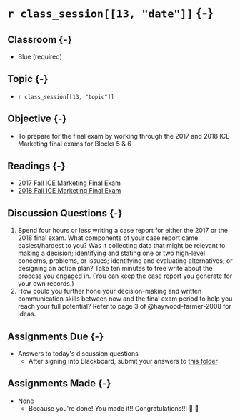 # `r class_session[[13, "date"]]` {-}

## Classroom {-}

- Blue (required)

## Topic {-}

- `r class_session[[13, "topic"]]`

## Objective {-}

- To prepare for the final exam by working through the 2017 and 2018 ICE
Marketing final exams for Blocks 5 & 6

## Readings {-}

- [2017 Fall ICE Marketing Final Exam][final-2017]
- [2018 Fall ICE Marketing Final Exam][final-2018]

## Discussion Questions {-}

1. Spend four hours or less writing a case report for either the 2017 or the
2018 final exam. What components of your case report came easiest/hardest to
you? Was it collecting data that might be relevant to making a decision;
identifying and stating one or two high-level concerns, problems, or issues;
identifying and evaluating alternatives; or designing an action plan? Take ten
minutes to free write about the process you engaged in. (You can keep the case
report you generate for your own records.)  
2. How could you further hone your decision-making and written communication
skills between now and the final exam period to help you reach your full
potential? Refer to page 3 of @haywood-farmer-2008 for ideas.

## Assignments Due {-}

- Answers to today's discussion questions
    - After signing into Blackboard, submit your answers to [this
    folder][discussion-questions-submission]

## Assignments Made {-}

- None 
    - Because you're done! You made it!! Congratulations!!! 🥳 🎉

[discussion-questions-submission]: https://blackboard.comm.virginia.edu/webapps/assignment/uploadAssignment?course_id=_3248_1&content_id=_171765_1
[final-2017]: https://github.com/jeffboichuk/ice-marketing/raw/master/files/review-for-the-final-exam/2017-ice-blocks-5-6-final-exam-marketing.docx
[final-2018]: https://github.com/jeffboichuk/ice-marketing/raw/master/files/review-for-the-final-exam/2018-ice-blocks-5-6-final-exam-marketing.docx
